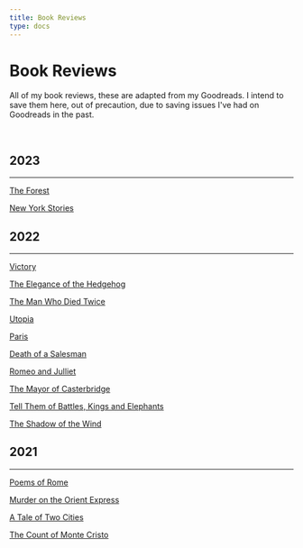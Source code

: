 ```yaml
---
title: Book Reviews
type: docs
---
```


# Book Reviews

All of my book reviews, these are adapted from my Goodreads. I intend to save them here, out of
precaution, due to saving issues I've had on Goodreads in the past.

&nbsp;  

## 2023
___

[The Forest](/bookreviews/theforest/)

[New York Stories](/bookreviews/newyorkstories/)

## 2022
___
[Victory](/bookreviews/victory/)

[The Elegance of the Hedgehog](/bookreviews/theeleganceofthehedgehog/)

[The Man Who Died Twice](/bookreviews/themanwhodiedtwice/)

[Utopia](/bookreviews/utopia/)

[Paris](/bookreviews/paris/)

[Death of a Salesman](/bookreviews/deathofasalesman/)

[Romeo and Julliet](/bookreviews/romeoandjulliet/)

[The Mayor of Casterbridge](/bookreviews/themayorofcasterbridge/)

[Tell Them of Battles, Kings and Elephants](/bookreviews/tellthemofbattleskingsandelephants/)

[The Shadow of the Wind](/bookreviews/theshadowofthewind/)

## 2021
___

[Poems of Rome](/bookreviews/poemsofrome/)

[Murder on the Orient Express](/bookreviews/murderontheorientexpress/)

[A Tale of Two Cities](/bookreviews/ataleoftwocities/)

[The Count of Monte Cristo](/bookreviews/thecountofmontecristo/)


